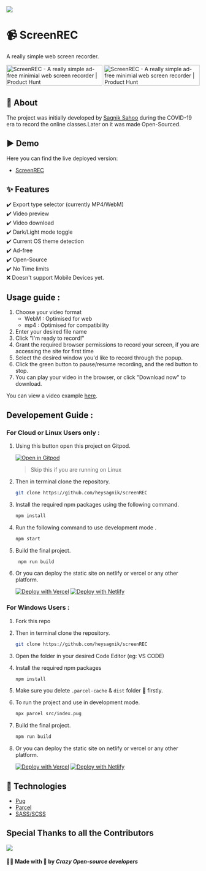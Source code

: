 <img src="https://api.microlink.io?url=https%3A%2F%2Fscreen-rec.vercel.app%2F&overlay.browser=dark&overlay.background=linear-gradient(225deg%2C%20%23FF057C%200%25%2C%20%238D0B93%2050%25%2C%20%23321575%20100%25)&screenshot=true&meta=false&embed=screenshot.url"/>

# 📹 ScreenREC

A really simple web screen recorder.

<a href="https://www.producthunt.com/posts/screenrec?utm_source=badge-featured&utm_medium=badge&utm_souce=badge-screenrec" target="_blank"><img src="https://api.producthunt.com/widgets/embed-image/v1/featured.svg?post_id=322532&theme=dark" alt="ScreenREC - A really simple ad-free minimial web screen recorder | Product Hunt" style="width: 250px; height: 54px;" width="250" height="54" /></a>     <a href="https://www.producthunt.com/posts/screenrec?utm_source=badge-top-post-badge&utm_medium=badge&utm_souce=badge-screenrec" target="_blank"><img src="https://api.producthunt.com/widgets/embed-image/v1/top-post-badge.svg?post_id=322532&theme=dark&period=daily" alt="ScreenREC - A really simple ad-free minimial web screen recorder | Product Hunt" style="width: 250px; height: 54px;" width="250" height="54" /></a>

## 🎯 About

The project was initially developed by [Sagnik Sahoo](https://twitter.com/heysagnik) during the COVID-19 era to record the online classes.Later on it was made Open-Sourced.

## ▶️ Demo

Here you can find the live deployed version:

- [ScreenREC](https://screen-rec.vercel.app/)

## ✨ Features

✔️ Export type selector (currently MP4/WebM)<br/>
✔️ Video preview<br/>
✔️ Video download<br/>
✔️ Dark/Light mode toggle<br/>
✔️ Current OS theme detection<br/>
✔️ Ad-free<br/>
✔️ Open-Source<br/>
✔️ No Time limits<br/>
❌ Doesn't support Mobile Devices yet.

## Usage guide :
1. Choose your video format 
    - WebM : Optimised for web
    - mp4 : Optimised for compatibility 
2. Enter your desired file name
3. Click "I'm ready to record!"
4. Grant the required browser permissions to record your screen, if you are accessing the site for first time
5. Select the desired window you'd like to record through the popup.
6. Click the green button to pause/resume recording, and the red button to stop.
7. You can play your video in the browser, or click "Download now" to download.

You can view a video example [here](https://imgur.com/a/RzMdVcI).

## Developement Guide :
   ### For Cloud or Linux Users only :

1. Using this button open this project on Gitpod. 
   
   [![Open in Gitpod](https://gitpod.io/button/open-in-gitpod.svg)](https://gitpod.io/#https://github.com/heysagnik/screenREC)
   > Skip this if you are running on Linux

2. Then in terminal clone the repository.
   ```sh
   git clone https://github.com/heysagnik/screenREC
   ```

3. Install the required npm packages using the following command.
   ```sh
   npm install
   ```
4. Run the following command to use development mode .
   ```sh
   npm start
   ``` 
5. Build the final project.
   ```sh
    npm run build
   ```
6. Or you can deploy the static site on netlify or vercel or any other platform. 

   [![Deploy with Vercel](https://vercel.com/button)](https://vercel.com/new/clone?repository-url=https%3A%2F%2Fgithub.com%2Fheysagnik%2FscreenREC)  [![Deploy with Netlify](https://www.netlify.com/img/deploy/button.svg)](https://app.netlify.com/start/deploy?repository=https://github.com/heysagnik/screenREC)

  ### For Windows Users :

1. Fork this repo

2. Then in terminal clone the repository.
   ```sh
   git clone https://github.com/heysagnik/screenREC
   ```
3. Open the folder in your desired Code Editor (eg: VS CODE)
4. Install the required npm packages 
   ```sh
   npm install
   ```
5. Make sure you delete `.parcel-cache` & `dist` folder 📂 firstly.
6. To run the project and use in development mode.
   ```sh
   npx parcel src/index.pug
   ```
7. Build the final project.
   ```sh
   npm run build
   ```
8. Or you can deploy the static site on netlify or vercel or any other platform.

   [![Deploy with Vercel](https://vercel.com/button)](https://vercel.com/new/clone?repository-url=https%3A%2F%2Fgithub.com%2Fheysagnik%2FscreenREC) 
   [![Deploy with Netlify](https://www.netlify.com/img/deploy/button.svg)](https://app.netlify.com/start/deploy?repository=https://github.com/heysagnik/screenREC)


## 🚀 Technologies

- [Pug](https://pugjs.org/)
- [Parcel](https://parceljs.org/)
- [SASS/SCSS](https://sass-lang.com/)

## Special Thanks to all the Contributors 
<img src="https://contrib.rocks/image?repo=heysagnik/screenREC" />

 #### 🧑‍💻 Made with 💚 by ***Crazy Open-source developers*** 

